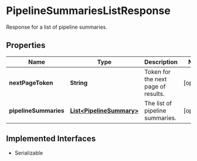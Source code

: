 

# PipelineSummariesListResponse

Response for a list of pipeline summaries.

## Properties

| Name | Type | Description | Notes |
|------------ | ------------- | ------------- | -------------|
|**nextPageToken** | **String** | Token for the next page of results. |  [optional] |
|**pipelineSummaries** | [**List&lt;PipelineSummary&gt;**](PipelineSummary.md) | The list of pipeline summaries. |  [optional] |


## Implemented Interfaces

* Serializable

